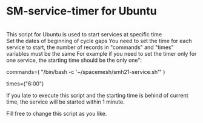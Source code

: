 # SM-service-timer for Ubuntu
<br />
This script for Ubuntu is used to start services at specific time
<br />
Set the dates of beginning of cycle gaps
You need to set the time for each service to start, the number of records in "commands" and "times" variables must be the same
For example if you need to set the timer only for one service, the starting time should be the only one":

commands=(
    "/bin/bash -c '~/spacemesh/smh21-service.sh'"
)

times=("6:00")

If you late to execute this script and the starting time is behind of current time, the service will be started within 1 minute.

Fill free to change this script as you like.
